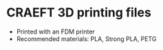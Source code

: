 # CRAEFT 3D printing files
- Printed with an FDM printer
- Recommended materials: PLA, Strong PLA, PETG